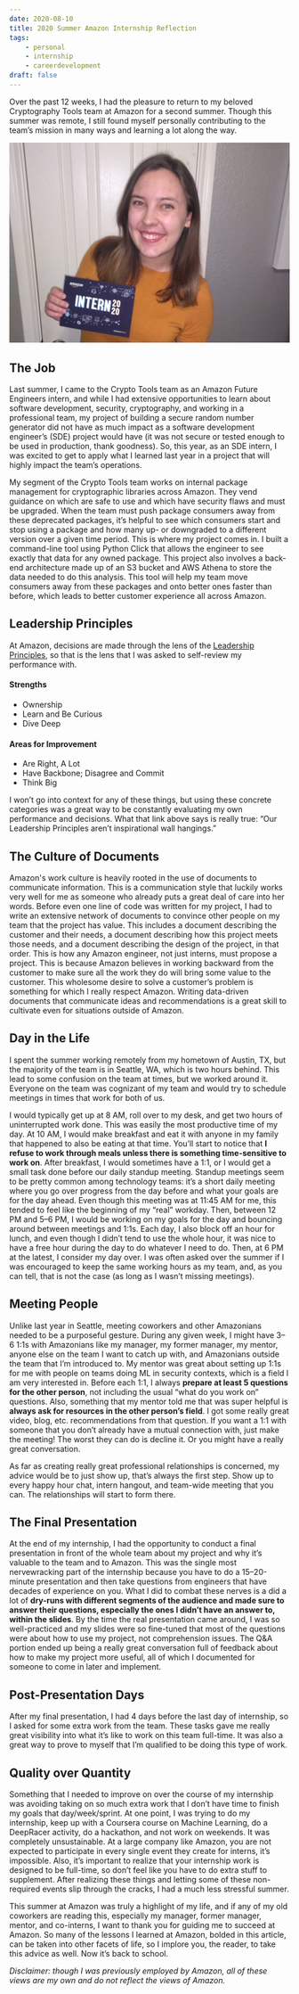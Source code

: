 ```yaml
---
date: 2020-08-10
title: 2020 Summer Amazon Internship Reflection
tags:
    - personal
    - internship
    - careerdevelopment
draft: false
---
```

Over the past 12 weeks, I had the pleasure to return to my beloved Cryptography Tools team at Amazon for a second summer. Though this summer was remote, I still found myself personally contributing to the team’s mission in many ways and learning a lot along the way.

![First day of work](../../images/first-day-amazon-2020.jpg "First day of work")

## The Job
Last summer, I came to the Crypto Tools team as an Amazon Future Engineers intern, and while I had extensive opportunities to learn about software development, security, cryptography, and working in a professional team, my project of building a secure random number generator did not have as much impact as a software development engineer’s (SDE) project would have (it was not secure or tested enough to be used in production, thank goodness). So, this year, as an SDE intern, I was excited to get to apply what I learned last year in a project that will highly impact the team’s operations.

My segment of the Crypto Tools team works on internal package management for cryptographic libraries across Amazon. They vend guidance on which are safe to use and which have security flaws and must be upgraded. When the team must push package consumers away from these deprecated packages, it’s helpful to see which consumers start and stop using a package and how many up- or downgraded to a different version over a given time period. This is where my project comes in. I built a command-line tool using Python Click that allows the engineer to see exactly that data for any owned package. This project also involves a back-end architecture made up of an S3 bucket and AWS Athena to store the data needed to do this analysis. This tool will help my team move consumers away from these packages and onto better ones faster than before, which leads to better customer experience all across Amazon.
## Leadership Principles
At Amazon, decisions are made through the lens of the [Leadership Principles](https://www.aboutamazon.com/working-at-amazon/our-leadership-principles), so that is the lens that I was asked to self-review my performance with.
#### Strengths
* Ownership
* Learn and Be Curious
* Dive Deep
#### Areas for Improvement
* Are Right, A Lot
* Have Backbone; Disagree and Commit
* Think Big

I won’t go into context for any of these things, but using these concrete categories was a great way to be constantly evaluating my own performance and decisions. What that link above says is really true: “Our Leadership Principles aren’t inspirational wall hangings.”
## The Culture of Documents
Amazon's work culture is heavily rooted in the use of documents to communicate information. This is a communication style that luckily works very well for me as someone who already puts a great deal of care into her words. Before even one line of code was written for my project, I had to write an extensive network of documents to convince other people on my team that the project has value. This includes a document describing the customer and their needs, a document describing how this project meets those needs, and a document describing the design of the project, in that order. This is how any Amazon engineer, not just interns, must propose a project. This is because Amazon believes in working backward from the customer to make sure all the work they do will bring some value to the customer. This wholesome desire to solve a customer’s problem is something for which I really respect Amazon. Writing data-driven documents that communicate ideas and recommendations is a great skill to cultivate even for situations outside of Amazon.
## Day in the Life
I spent the summer working remotely from my hometown of Austin, TX, but the majority of the team is in Seattle, WA, which is two hours behind. This lead to some confusion on the team at times, but we worked around it. Everyone on the team was cognizant of my team and would try to schedule meetings in times that work for both of us.

I would typically get up at 8 AM, roll over to my desk, and get two hours of uninterrupted work done. This was easily the most productive time of my day. At 10 AM, I would make breakfast and eat it with anyone in my family that happened to also be eating at that time. You’ll start to notice that **I refuse to work through meals unless there is something time-sensitive to work on**. After breakfast, I would sometimes have a 1:1, or I would get a small task done before our daily standup meeting. Standup meetings seem to be pretty common among technology teams: it’s a short daily meeting where you go over progress from the day before and what your goals are for the day ahead. Even though this meeting was at 11:45 AM for me, this tended to feel like the beginning of my “real” workday. Then, between 12 PM and 5–6 PM, I would be working on my goals for the day and bouncing around between meetings and 1:1s. Each day, I also block off an hour for lunch, and even though I didn’t tend to use the whole hour, it was nice to have a free hour during the day to do whatever I need to do. Then, at 6 PM at the latest, I consider my day over. I was often asked over the summer if I was encouraged to keep the same working hours as my team, and, as you can tell, that is not the case (as long as I wasn’t missing meetings).
## Meeting People
Unlike last year in Seattle, meeting coworkers and other Amazonians needed to be a purposeful gesture. During any given week, I might have 3–6 1:1s with Amazonians like my manager, my former manager, my mentor, anyone else on the team I want to catch up with, and Amazonians outside the team that I’m introduced to. My mentor was great about setting up 1:1s for me with people on teams doing ML in security contexts, which is a field I am very interested in. Before each 1:1, I always **prepare at least 5 questions for the other person**, not including the usual “what do you work on” questions. Also, something that my mentor told me that was super helpful is **always ask for resources in the other person’s field**. I got some really great video, blog, etc. recommendations from that question. If you want a 1:1 with someone that you don’t already have a mutual connection with, just make the meeting! The worst they can do is decline it. Or you might have a really great conversation.

As far as creating really great professional relationships is concerned, my advice would be to just show up, that’s always the first step. Show up to every happy hour chat, intern hangout, and team-wide meeting that you can. The relationships will start to form there.
## The Final Presentation
At the end of my internship, I had the opportunity to conduct a final presentation in front of the whole team about my project and why it’s valuable to the team and to Amazon. This was the single most nervewracking part of the internship because you have to do a 15–20-minute presentation and then take questions from engineers that have decades of experience on you. What I did to combat these nerves is a did a lot of **dry-runs with different segments of the audience and made sure to answer their questions, especially the ones I didn’t have an answer to, within the slides**. By the time the real presentation came around, I was so well-practiced and my slides were so fine-tuned that most of the questions were about how to use my project, not comprehension issues. The Q&A portion ended up being a really great conversation full of feedback about how to make my project more useful, all of which I documented for someone to come in later and implement.
## Post-Presentation Days
After my final presentation, I had 4 days before the last day of internship, so I asked for some extra work from the team. These tasks gave me really great visibility into what it’s like to work on this team full-time. It was also a great way to prove to myself that I’m qualified to be doing this type of work.
## Quality over Quantity
Something that I needed to improve on over the course of my internship was avoiding taking on so much extra work that I don’t have time to finish my goals that day/week/sprint. At one point, I was trying to do my internship, keep up with a Coursera course on Machine Learning, do a DeepRacer activity, do a hackathon, and not work on weekends. It was completely unsustainable. At a large company like Amazon, you are not expected to participate in every single event they create for interns, it’s impossible. Also, it’s important to realize that your internship work is designed to be full-time, so don’t feel like you have to do extra stuff to supplement. After realizing these things and letting some of these non-required events slip through the cracks, I had a much less stressful summer.

This summer at Amazon was truly a highlight of my life, and if any of my old coworkers are reading this, especially my manager, former manager, mentor, and co-interns, I want to thank you for guiding me to succeed at Amazon. So many of the lessons I learned at Amazon, bolded in this article, can be taken into other facets of life, so I implore you, the reader, to take this advice as well.
Now it’s back to school.

*Disclaimer: though I was previously employed by Amazon, all of these views are my own and do not reflect the views of Amazon.*